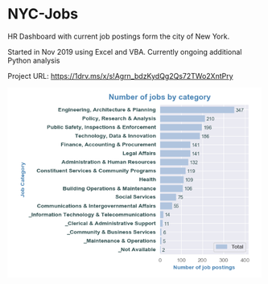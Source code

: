 # NYC-Jobs
HR Dashboard with current job postings form the city of New York.

Started in Nov 2019 using Excel and VBA. Currently ongoing additional Python analysis

Project URL:
https://1drv.ms/x/s!Agrn_bdzKydQg2Qs72TWo2XntPry


![Image description](https://github.com/arturmark/NYC-Jobs/blob/master/Python%20Chart-1.png)

